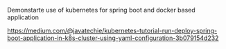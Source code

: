 Demonstarte use of kubernetes for spring boot and docker based application

https://medium.com/@javatechie/kubernetes-tutorial-run-deploy-spring-boot-application-in-k8s-cluster-using-yaml-configuration-3b079154d232

